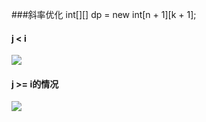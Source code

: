 ###斜率优化
int[][] dp = new int[n + 1][k + 1];

#### j < i
![](https://oss.zaqbest.com/images/2022/04/30/626d0ad3e7fd3.png)

#### j >= i的情况
![](https://oss.zaqbest.com/images/2022/04/30/626d18344494d.png)